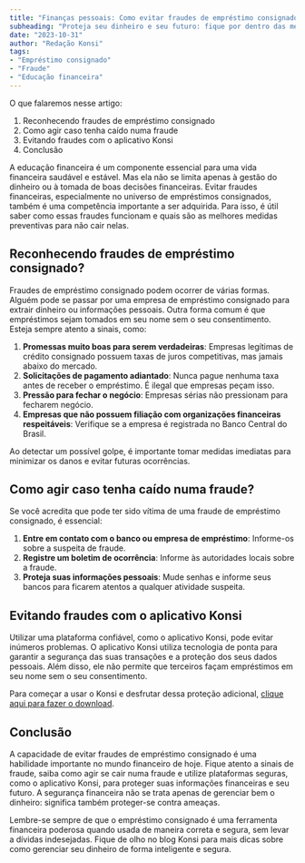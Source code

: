 ```yaml
---
title: "Finanças pessoais: Como evitar fraudes de empréstimo consignado"
subheading: "Proteja seu dinheiro e seu futuro: fique por dentro das melhores práticas para não cair em armadilhas."
date: "2023-10-31"
author: "Redação Konsi"
tags:
- "Empréstimo consignado"
- "Fraude"
- "Educação financeira"
---
```


O que falaremos nesse artigo:

1. Reconhecendo fraudes de empréstimo consignado
2. Como agir caso tenha caído numa fraude
3. Evitando fraudes com o aplicativo Konsi
4. Conclusão

A educação financeira é um componente essencial para uma vida financeira saudável e estável. Mas ela não se limita apenas à gestão do dinheiro ou à tomada de boas decisões financeiras. Evitar fraudes financeiras, especialmente no universo de empréstimos consignados, também é uma competência importante a ser adquirida. Para isso, é útil saber como essas fraudes funcionam e quais são as melhores medidas preventivas para não cair nelas.

## Reconhecendo fraudes de empréstimo consignado?

Fraudes de empréstimo consignado podem ocorrer de várias formas. Alguém pode se passar por uma empresa de empréstimo consignado para extrair dinheiro ou informações pessoais. Outra forma comum é que empréstimos sejam tomados em seu nome sem o seu consentimento. Esteja sempre atento a sinais, como:

1. **Promessas muito boas para serem verdadeiras**: Empresas legítimas de crédito consignado possuem taxas de juros competitivas, mas jamais abaixo do mercado.
2. **Solicitações de pagamento adiantado**: Nunca pague nenhuma taxa antes de receber o empréstimo. É ilegal que empresas peçam isso.
3. **Pressão para fechar o negócio**: Empresas sérias não pressionam para fecharem negócio.
4. **Empresas que não possuem filiação com organizações financeiras respeitáveis**: Verifique se a empresa é registrada no Banco Central do Brasil.

Ao detectar um possível golpe, é importante tomar medidas imediatas para minimizar os danos e evitar futuras ocorrências.

## Como agir caso tenha caído numa fraude?

Se você acredita que pode ter sido vítima de uma fraude de empréstimo consignado, é essencial:

1. **Entre em contato com o banco ou empresa de empréstimo**: Informe-os sobre a suspeita de fraude.
2. **Registre um boletim de ocorrência**: Informe às autoridades locais sobre a fraude. 
3. **Proteja suas informações pessoais**: Mude senhas e informe seus bancos para ficarem atentos a qualquer atividade suspeita.

## Evitando fraudes com o aplicativo Konsi

Utilizar uma plataforma confiável, como o aplicativo Konsi, pode evitar inúmeros problemas. O aplicativo Konsi utiliza tecnologia de ponta para garantir a segurança das suas transações e a proteção dos seus dados pessoais. Além disso, ele não permite que terceiros façam empréstimos em seu nome sem o seu consentimento.

Para começar a usar o Konsi e desfrutar dessa proteção adicional, [clique aqui para fazer o download](https://www.konsi.com.br/app).

## Conclusão

A capacidade de evitar fraudes de empréstimo consignado é uma habilidade importante no mundo financeiro de hoje. Fique atento a sinais de fraude, saiba como agir se cair numa fraude e utilize plataformas seguras, como o aplicativo Konsi, para proteger suas informações financeiras e seu futuro. A segurança financeira não se trata apenas de gerenciar bem o dinheiro: significa também proteger-se contra ameaças.

Lembre-se sempre de que o empréstimo consignado é uma ferramenta financeira poderosa quando usada de maneira correta e segura, sem levar a dívidas indesejadas. Fique de olho no blog Konsi para mais dicas sobre como gerenciar seu dinheiro de forma inteligente e segura.
